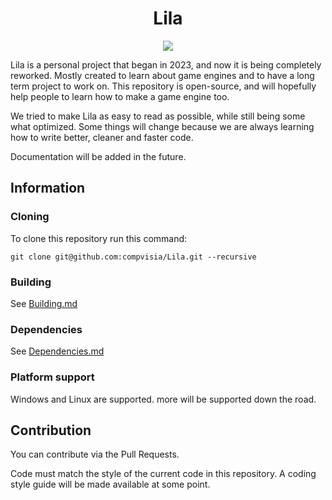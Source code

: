 <h1 align="center">
	Lila
</h1>

<p align="center">
	<a title="License MIT" href="https://github.com/compvisia/Lila/blob/master/LICENSE"><img src="https://img.shields.io/github/license/compvisia/lila"/></a>
</p>

Lila is a personal project that began in 2023, and now it is being completely reworked. Mostly created to learn about game engines and to have a long term project to work on. This repository is open-source, and will hopefully help people to learn how to make a game engine too.

We tried to make Lila as easy to read as possible, while still being some what optimized. Some things will change because we are always learning how to write better, cleaner and faster code.

Documentation will be added in the future.

## Information

### Cloning

To clone this repository run this command:
```terminal
git clone git@github.com:compvisia/Lila.git --recursive
```

### Building

See [Building.md](https://github.com/compvisia/Lila/blob/master/docs/Building.md)

### Dependencies

See [Dependencies.md](https://github.com/compvisia/Lila/blob/master/docs/Dependencies.md)

### Platform support

Windows and Linux are supported. more will be supported down the road.

## Contribution

You can contribute via the Pull Requests.

Code must match the style of the current code in this repository. A coding style guide will be made available at some point.
